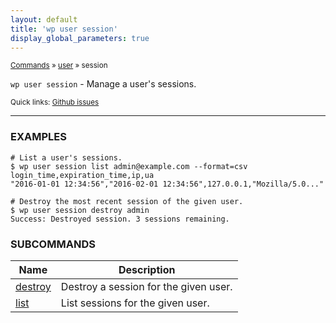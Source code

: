 ```yaml
---
layout: default
title: 'wp user session'
display_global_parameters: true
---
```


<small>[Commands](/commands/) &raquo; [user](/commands/user/) &raquo; session</small>

`wp user session` - Manage a user's sessions.

<small>Quick links: <a href="https://github.com/wp-cli/wp-cli/issues?q=is%3Aopen+label%3Acommand%3Auser-session+sort%3Aupdated-desc">Github issues</a></small>

<hr />

### EXAMPLES

    # List a user's sessions.
    $ wp user session list admin@example.com --format=csv
    login_time,expiration_time,ip,ua
    "2016-01-01 12:34:56","2016-02-01 12:34:56",127.0.0.1,"Mozilla/5.0..."

    # Destroy the most recent session of the given user.
    $ wp user session destroy admin
    Success: Destroyed session. 3 sessions remaining.





### SUBCOMMANDS

<table>
	<thead>
	<tr>
		<th>Name</th>
		<th>Description</th>
	</tr>
	</thead>
	<tbody>
		<tr>
			<td><a href="/commands/user/session/destroy/">destroy</a></td>
			<td>Destroy a session for the given user.</td>
		</tr>
		<tr>
			<td><a href="/commands/user/session/list/">list</a></td>
			<td>List sessions for the given user.</td>
		</tr>
	</tbody>
</table>
